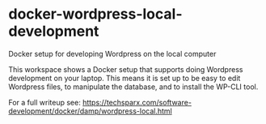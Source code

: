 # docker-wordpress-local-development
Docker setup for developing Wordpress on the local computer

This workspace shows a Docker setup that supports doing Wordpress development on your laptop.  This means it is set up to be easy to edit Wordpress files, to manipulate the database, and to install the WP-CLI tool.

For a full writeup see: https://techsparx.com/software-development/docker/damp/wordpress-local.html